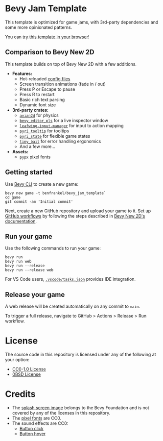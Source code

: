 # Bevy Jam Template

This template is optimized for game jams, with 3rd-party dependencies and some more opinionated patterns.

You can [try this template in your browser](https://pyrious.itch.io/bevy-jam-template)!

## Comparison to Bevy New 2D

This template builds on top of Bevy New 2D with a few additions.

- **Features:**
    - Hot-reloaded [config files](./assets/config/)
    - Screen transition animations (fade in / out)
    - Press P or Escape to pause
    - Press R to restart
    - Basic rich text parsing
    - Dynamic font size
- **3rd-party crates:**
    - [`avian2d`](https://github.com/Jondolf/avian/) for physics
    - [`bevy_editor_pls`](https://github.com/jakobhellermann/bevy_editor_pls) for a live inspector window
    - [`leafwing-input-manager`](https://github.com/Leafwing-Studios/leafwing-input-manager/) for input to action mapping
    - [`pyri_tooltip`](https://github.com/benfrankel/pyri_tooltip/) for tooltips
    - [`pyri_state`](https://github.com/benfrankel/pyri_state) for flexible game states
    - [`tiny_bail`](https://github.com/benfrankel/tiny_bail) for error handling ergonomics
    - And a few more...
- **Assets:**
    - [`pypx`](https://pyrious.itch.io/pypx-fonts) pixel fonts

## Getting started

Use [Bevy CLI](https://github.com/TheBevyFlock/bevy_cli) to create a new game:

```shell
bevy new game -t benfrankel/bevy_jam_template`
cd game
git commit -am 'Initial commit'
```

Next, create a new GitHub repository and upload your game to it. Set up [GitHub workflows](https://docs.github.com/en/actions/writing-workflows) by following the steps described in [Bevy New 2D's documentation](https://github.com/TheBevyFlock/bevy_new_2d/blob/main/docs/workflows.md).

## Run your game

Use the following commands to run your game:

```shell
bevy run
bevy run web
bevy run --release
bevy run --release web
```

For VS Code users, [`.vscode/tasks.json`](./.vscode/tasks.json) provides IDE integration.

## Release your game

A web release will be created automatically on any commit to `main`.

To trigger a full release, navigate to GitHub > Actions > Release > Run workflow.

# License

The source code in this repository is licensed under any of the following at your option:

- [CC0-1.0 License](./LICENSE-CC0-1.0.txt)
- [0BSD License](./LICENSE-0BSD.txt)

# Credits

- The [splash screen image](https://github.com/bevyengine/bevy/blob/main/assets/branding/bevy_logo_dark.png) belongs to the Bevy Foundation and is not covered by any of the licenses in this repository.
- The [pixel fonts](https://pyrious.itch.io/pypx-fonts) are CC0.
- The sound effects are CC0:
    - [Button click](https://freesound.org/people/suntemple/sounds/253168/)
    - [Button hover](https://freesound.org/people/deadsillyrabbit/sounds/251390/)
